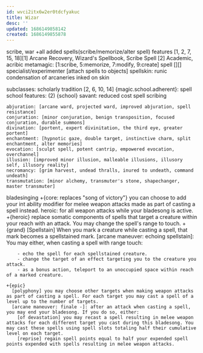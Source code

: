 ```yaml
---
id: wvci2itx6w2er0tdcfyakuc
title: Wizar
desc: ''
updated: 1686149858142
created: 1686149855878
---
```


scribe, war
  \+all added spells(scribe/memorize/alter spell)
features [1, 2, 7, 15, 18][1] Arcane Recovery, Wizard's Spellbook, Scribe Spell
  [2] Academic, acribic metamagic: [1:scribe, 5:memorize, 7:modify, 9:create] spell
  [][] specialist/experimenter [attach spells to objects]
  spellskin: runic condensation of arcaneries inked on skin

subclasses: scholarly tradition [2, 6, 10, 14]
  {magic.school.adherent}: spell school features:
    (2) {school} savant: reduced cost spell scribing

```
abjuration: [arcane ward, projected ward, improved abjuration, spell resistance]
conjuration: [minor conjuration, benign transposition, focused conjuration, durable summons]
divination: [portent, expert divinitation, the third eye, greater portent]
enchantment: [hypnotic gaze, double target, instinctive charm, split enchantment, alter memories]
evocation: [sculpt spell, potent cantrip, empowered evocation, overchannel]
illusion: [improved minor illusion, malleable illusions, illusory self, illusory reality]
necromancy: [grim harvest, undead thralls, inured to undeath, command undeath]
transmutation: [minor alchemy, transmuter's stone, shapechanger, master transmuter]
```

  bladesinging
    \+{core: replaces "song of victory"} you can choose to add your int ability modifier for melee weapon attacks made as part of casting a spell instead.
      heroic: for all weapon attacks while your bladesong is active.
    \+{heroic} replace somatic components of spells that target a creature within your reach with an attack. You may change the spell's range to touch.
    \+{grand}
      [Spellstain] When you mark a creature while casting a spell, that mark becomes a spellstained mark.
      [arcane maneuver: echoing spellstain]&#x3A;
        You may either, when casting a spell with range touch:

```
    - echo the spell for each spellstained creature.
    - change the target of an effect targeting you to the creature you attack.
    - as a bonus action, teleport to an unoccupied space within reach of a marked creature.

+{epic}
  [polyphony] you may choose other targets when making weapon attacks as part of casting a spell. For each target you may cast a spell of a level up to the number of targets.
  [arcane maneuver: finale -]: after an attack when casting a spell, you may end your bladesong. If you do so, either:
    [of devastation] you may recast a spell resulting in melee weapon attacks for each different target you cast during this bladesong. You may cast these spells using spell slots totaling half their cumulative level on each target.
    [reprise] regain spell points equal to half your expended spell points expended with spells resulting in melee weapon attacks.
```